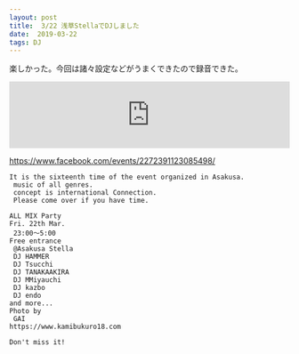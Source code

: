 ```yaml
---
layout: post
title:  3/22 浅草StellaでDJしました
date:  2019-03-22
tags: DJ
---
```

楽しかった。今回は諸々設定などがうまくできたので録音できた。
<iframe width="100%" height="120" src="https://www.mixcloud.com/widget/iframe/?hide_cover=1&feed=%2Fsaita-kazuki%2Fconnection-vol16stella-asakusa%2F" frameborder="0" ></iframe>


https://www.facebook.com/events/2272391123085498/

```
It is the sixteenth time of the event organized in Asakusa.
 music of all genres.
 concept is international Connection.
 Please come over if you have time.

ALL MIX Party
Fri. 22th Mar. 
 23:00～5:00
Free entrance 
 @Asakusa Stella
 DJ HAMMER
 DJ Tsucchi
 DJ TANAKAAKIRA
 DJ MMiyauchi
 DJ kazbo
 DJ endo
and more...
Photo by
 GAI
https://www.kamibukuro18.com

Don't miss it!
```
